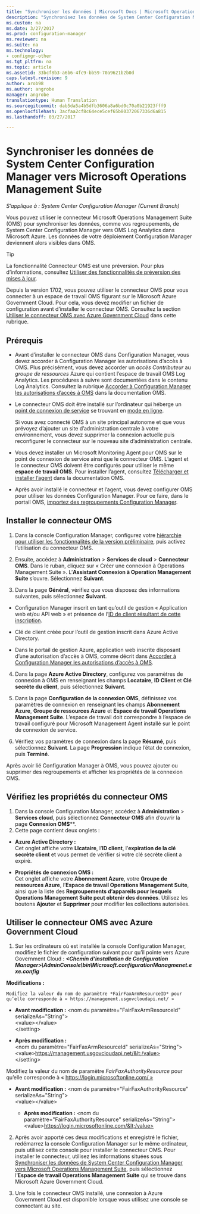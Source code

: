 ```yaml
---
title: "Synchroniser les données | Microsoft Docs | Microsoft Operations Management Suite "
description: "Synchronisez les données de System Center Configuration Manager vers Microsoft Operations Management Suite."
ms.custom: na
ms.date: 3/27/2017
ms.prod: configuration-manager
ms.reviewer: na
ms.suite: na
ms.technology:
- configmgr-other
ms.tgt_pltfrm: na
ms.topic: article
ms.assetid: 33bcf8b3-a6b6-4fc9-bb59-70a9621b2b0d
caps.latest.revision: 9
author: arob98
ms.author: angrobe
manager: angrobe
translationtype: Human Translation
ms.sourcegitcommit: dab5da5a4b5dfb3606a8a6bd0c70a0b21923fff9
ms.openlocfilehash: 3acfaa2cf8c64ece5cef65b80372067336d6a815
ms.lasthandoff: 03/27/2017

---
```



# <a name="sync-data-from-configuration-manager-to-the-microsoft-operations-management-suite"></a>Synchroniser les données de System Center Configuration Manager vers Microsoft Operations Management Suite


*S’applique à : System Center Configuration Manager (Current Branch)*

Vous pouvez utiliser le connecteur Microsoft Operations Management Suite (OMS) pour synchroniser les données, comme vos regroupements, de System Center Configuration Manager vers OMS Log Analytics dans Microsoft Azure. Les données de votre déploiement Configuration Manager deviennent alors visibles dans OMS.
> [!TIP]
> La fonctionnalité Connecteur OMS est une préversion. Pour plus d’informations, consultez [Utiliser des fonctionnalités de préversion des mises à jour](/sccm/core/servers/manage/pre-release-features).

Depuis la version 1702, vous pouvez utiliser le connecteur OMS pour vous connecter à un espace de travail OMS figurant sur le Microsoft Azure Government Cloud. Pour cela, vous devez modifier un fichier de configuration avant d’installer le connecteur OMS. Consultez la section [Utiliser le connecteur OMS avec Azure Government Cloud](#fairfaxconfig) dans cette rubrique.

## <a name="prerequisites"></a>Prérequis
- Avant d’installer le connecteur OMS dans Configuration Manager, vous devez accorder à Configuration Manager les autorisations d’accès à OMS. Plus précisément, vous devez accorder un *accès Contributeur* au *groupe de ressources* Azure qui contient l’espace de travail OMS Log Analytics. Les procédures à suivre sont documentées dans le contenu Log Analytics. Consultez la rubrique [Accorder à Configuration Manager les autorisations d’accès à OMS](https://docs.microsoft.com/azure/log-analytics/log-analytics-sccm#provide-configuration-manager-with-permissions-to-oms) dans la documentation OMS.

- Le connecteur OMS doit être installé sur l’ordinateur qui héberge un [point de connexion de service](/sccm/core/servers/deploy/configure/about-the-service-connection-point) se trouvant en [mode en ligne](/sccm/core/servers/deploy/configure/about-the-service-connection-point#a-namebkmkmodesa-modes-of-operation).

  Si vous avez connecté OMS à un site principal autonome et que vous prévoyez d’ajouter un site d’administration centrale à votre environnement, vous devez supprimer la connexion actuelle puis reconfigurer le connecteur sur le nouveau site d’administration centrale.

- Vous devez installer un Microsoft Monitoring Agent pour OMS sur le point de connexion de service ainsi que le connecteur OMS.  L’agent et le connecteur OMS doivent être configurés pour utiliser le même **espace de travail OMS**. Pour installer l’agent, consultez [Télécharger et installer l’agent](https://docs.microsoft.com/azure/log-analytics/log-analytics-sccm#download-and-install-the-agent) dans la documentation OMS.

- Après avoir installé le connecteur et l’agent, vous devez configurer OMS pour utiliser les données Configuration Manager.  Pour ce faire, dans le portail OMS, [importez des regroupements Configuration Manager](https://docs.microsoft.com/azure/log-analytics/log-analytics-sccm#import-collections).



## <a name="install-the-oms-connector"></a>Installer le connecteur OMS  
1. Dans la console Configuration Manager, configurez votre [hiérarchie pour utiliser les fonctionnalités de la version préliminaire](/sccm/core/servers/manage/pre-release-features), puis activez l’utilisation du connecteur OMS.  

2. Ensuite, accédez à **Administration** > **Services de cloud** > **Connecteur OMS**. Dans le ruban, cliquez sur « Créer une connexion à Operations Management Suite ». L’**Assistant Connexion à Operation Management Suite** s’ouvre. Sélectionnez **Suivant**.  


3.    Dans la page **Général**, vérifiez que vous disposez des informations suivantes, puis sélectionnez **Suivant**.  
  - Configuration Manager inscrit en tant qu’outil de gestion « Application web et/ou API web » et présence de l’[ID de client résultant de cette inscription](https://docs.microsoft.com/azure/active-directory/develop/active-directory-integrating-applications).  
  - Clé de client créée pour l’outil de gestion inscrit dans Azure Active Directory.  

  - Dans le portail de gestion Azure, application web inscrite disposant d’une autorisation d’accès à OMS, comme décrit dans [Accorder à Configuration Manager les autorisations d’accès à OMS](https://docs.microsoft.com/azure/log-analytics/log-analytics-sccm#provide-configuration-manager-with-permissions-to-oms).  

4.    Dans la page **Azure Active Directory**, configurez vos paramètres de connexion à OMS en renseignant les champs **Locataire**, **ID Client** et **Clé secrète du client**, puis sélectionnez **Suivant**.  

5.    Dans la page **Configuration de la connexion OMS**, définissez vos paramètres de connexion en renseignant les champs **Abonnement Azure**, **Groupe de ressources Azure** et **Espace de travail Operations Management Suite**.  L’espace de travail doit correspondre à l’espace de travail configuré pour Microsoft Management Agent installé sur le point de connexion de service.  

6.    Vérifiez vos paramètres de connexion dans la page **Résumé**, puis sélectionnez **Suivant**. La page **Progression** indique l’état de connexion, puis **Terminé**.

Après avoir lié Configuration Manager à OMS, vous pouvez ajouter ou supprimer des regroupements et afficher les propriétés de la connexion OMS.

## <a name="verify-the-oms-connector-properties"></a>Vérifiez les propriétés du connecteur OMS
1.    Dans la console Configuration Manager, accédez à **Administration** > **Services cloud**, puis sélectionnez **Connecteur OMS** afin d’ouvrir la page **Connexion OMS****.
2.    Cette page contient deux onglets :
  - **Azure Active Directory :**   
    Cet onglet affiche votre **Llcataire**, l’**ID client**, l’**expiration de la clé secrète client** et vous permet de vérifier si votre clé secrète client a expiré.

  - **Propriétés de connexion OMS :**  
    Cet onglet affiche votre **Abonnement Azure**, votre **Groupe de ressources Azure**, l’**Espace de travail Operations Management Suite**, ainsi que la liste des **Regroupements d’appareils pour lesquels Operations Management Suite peut obtenir des données**. Utilisez les boutons **Ajouter** et **Supprimer** pour modifier les collections autorisées.

## <a name="fairfaxconfig"> </a> Utiliser le connecteur OMS avec Azure Government Cloud


1.  Sur les ordinateurs où est installée la console Configuration Manager, modifiez le fichier de configuration suivant pour qu’il pointe vers Azure Government Cloud : ***&lt;Chemin d’installation de Configuration Manager>\AdminConsole\bin\Microsoft.configurationManagmenet.exe.config***

  **Modifications :**

    Modifiez la valeur du nom de paramètre *FairFaxArmResourceID* pour qu’elle corresponde à « https://management.usgovcloudapi.net/ »

   - **Avant modification :**
      &lt;nom du paramètre="FairFaxArmResourceId" serializeAs="String">   
      &lt;value>&lt;/value>   
      &lt;/setting>

   - **Après modification :**     
      &lt;nom du paramètre="FairFaxArmResourceId" serializeAs="String"> &lt;value>https://management.usgovcloudapi.net/&lt;/value>  
      &lt;/setting>

  Modifiez la valeur du nom de paramètre *FairFaxAuthorityResource* pour qu’elle corresponde à « https://login.microsoftonline.com/ »

  - **Avant modification :**
    &lt;nom de paramètre="FairFaxAuthorityResource" serializeAs="String">   
    &lt;value>&lt;/value>

    - **Après modification :**
    &lt;nom du paramètre="FairFaxAuthorityResource" serializeAs="String">   
    &lt;value>https://login.microsoftonline.com/&lt;/value>

2.    Après avoir apporté ces deux modifications et enregistré le fichier, redémarrez la console Configuration Manager sur le même ordinateur, puis utilisez cette console pour installer le connecteur OMS. Pour installer le connecteur, utilisez les informations situées sous [Synchroniser les données de System Center Configuration Manager vers Microsoft Operations Management Suite](/sccm/core/clients/manage/sync-data-microsoft-operations-management-suite), puis sélectionnez l’**Espace de travail Operations Management Suite** qui se trouve dans Microsoft Azure Government Cloud.

3.    Une fois le connecteur OMS installé, une connexion à Azure Government Cloud est disponible lorsque vous utilisez une console se connectant au site.

